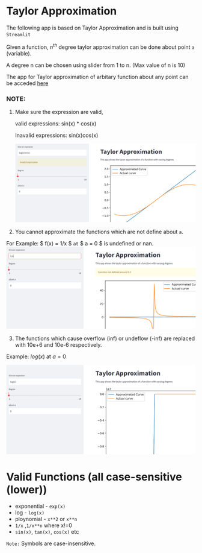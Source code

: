 # Taylor Approximation

The following app is based on Taylor Approximation and is built using ```Streamlit```

Given a function, $n^{th}$ degree taylor approximation can be done about point ```a``` (variable).

A degree n can be chosen using slider from 1 to n. (Max value of n is 10)

The app for Taylor approximation of arbitary function about any point can be acceded [here](https://saikrishna4276-taylor-approximation-taylor-arbitaryfn-jke7ay.streamlit.app/)


### NOTE:
1. Make sure the expression are valid, 
    
    valid expressions: sin(x) * cos(x)
    
    Inavalid expressions: sin(x)cos(x)
    
    ![inavlid_expr](./images/invalie_exp.png)

2. You cannot approximate the functions which are not define about ```a```.

For Example:
    $ f(x) = 1/x $ ```at``` $ a = 0 $ is undefined or nan.
    ![undefined](./images/undefined.png)

3. The functions which cause overflow (inf) or undeflow (-inf) are replaced with 10e+6 and 10e-6 respectively. 

Example: $log(x)$ at $a = 0$

![log](./images/large.png)

# Valid Functions (all case-sensitive (lower))
* exponential - ```exp(x)```
* log - ```log(x)```
* ploynomial - ```x**2```  or ```x**n```
* ```1/x``` ,```1/x**n``` where x!=0
* ```sin(x)```, ```tan(x)```, ```cos(x)``` etc

```Note:``` Symbols are case-insensitive.